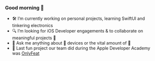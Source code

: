 ### Good morning 💫


- 🛠 I’m currently working on personal projects, learning SwiftUI and tinkering electronics
- 🔍 I’m looking for iOS Developer engagements & to collaborate on meaningful projects 🌱
- 💬 Ask me anything about 🍎 devices or the vital amount of 🍫
- 📱 Last fun project our team did during the Apple Developer Academy was [OnlyFeat](https://apps.apple.com/fr/app/onlyfeat/id1626507841?at=1l3v87c&ct=mac)



<!--
**Keyhou/Keyhou** is a ✨ _special_ ✨ repository because its `README.md` (this file) appears on your GitHub profile.

Here are some ideas to get you started:

- 🔭 I’m currently working on ...
- 🌱 I’m currently learning ...
- 👯 I’m looking to collaborate on ...
- 🤔 I’m looking for help with ...
- 💬 Ask me about ...
- 📫 How to reach me: ...
- 😄 Pronouns: ...
- ⚡ Fun fact: ...


![OnlyFeat - App Store Template](https://user-images.githubusercontent.com/31210145/219065748-87f166f0-5789-4f08-93f9-25b528517796.png)
-->
